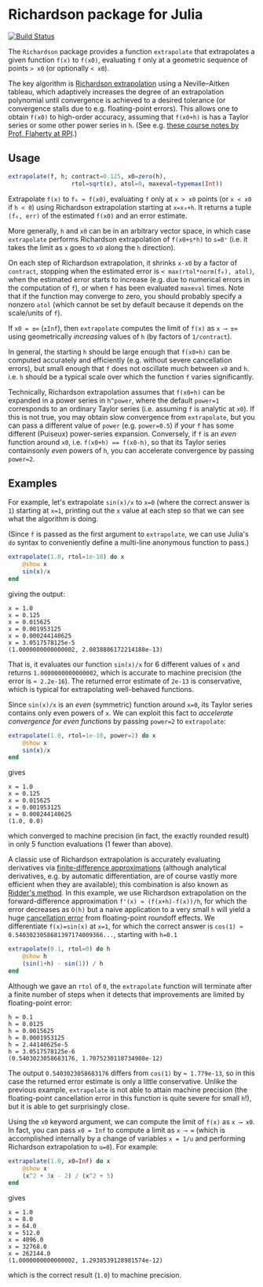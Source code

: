 # Richardson package for Julia

[![Build Status](https://travis-ci.org/JuliaMath/Richardson.jl.svg?branch=master)](https://travis-ci.org/JuliaMath/Richardson.jl)

The `Richardson` package provides a function `extrapolate` that
extrapolates a given function `f(x)` to `f(x0)`, evaluating
`f` only  at a geometric sequence of points `> x0`
(or optionally `< x0`).

The key algorithm is [Richardson extrapolation](https://en.wikipedia.org/wiki/Richardson_extrapolation) using a Neville–Aitken
tableau, which adaptively increases the degree of an extrapolation
polynomial until convergence is achieved to a desired tolerance
(or convergence stalls due to e.g. floating-point errors).  This
allows one to obtain `f(x0)` to high-order accuracy, assuming
that `f(x0+h)` is has a Taylor series or some other power
series in `h`.   (See e.g. [these course notes by Prof. Flaherty at RPI](http://www.cs.rpi.edu/~flaherje/pdf/ode4.pdf).)

## Usage

```jl
extrapolate(f, h; contract=0.125, x0=zero(h),
                  rtol=sqrt(ε), atol=0, maxeval=typemax(Int))
```

Extrapolate `f(x)` to `f₀ ≈ f(x0)`, evaluating `f` only at `x > x0` points
(or `x < x0` if `h < 0`) using Richardson extrapolation starting at
`x=x₀+h`.  It returns a tuple `(f₀, err)` of the estimated `f(x0)`
and an error estimate.

More generally, `h` and `x0` can be in an arbitrary vector space,
in which case `extrapolate` performs Richardson extrapolation
of `f(x0+s*h)` to `s=0⁺` (i.e. it takes the limit as `x` goes
to `x0` along the `h` direction).

On each step of Richardson extrapolation, it shrinks `x-x0` by
a factor of `contract`, stopping when the estimated error is
`< max(rtol*norm(f₀), atol)`, when the estimated error starts to
increase (e.g. due to numerical errors in the computation of `f`),
or when `f` has been evaluated `maxeval` times.   Note that
if the function may converge to zero, you should probably
specify a nonzero `atol` (which cannot be set by default
because it depends on the scale/units of `f`).

If `x0 = ±∞` (`±Inf`), then `extrapolate` computes the limit of
`f(x)` as `x ⟶ ±∞` using geometrically *increasing* values
of `h` (by factors of `1/contract`).

In general, the starting `h` should be large enough that `f(x0+h)`
can be computed accurately and efficiently (e.g. without
severe cancellation errors), but small enough that `f` does not
oscillate much between `x0` and `h`.  i.e. `h` should be a typical
scale over which the function `f` varies significantly.

Technically, Richardson extrapolation assumes that `f(x0+h)` can
be expanded in a power series in `h^power`, where the default
`power=1` corresponds to an ordinary Taylor series (i.e. assuming
`f` is analytic at `x0`).  If this is not true, you may obtain
slow convergence from `extrapolate`, but you can pass a different
value of `power` (e.g. `power=0.5`) if your `f` has some different
(Puiseux) power-series expansion.   Conversely, if `f` is
an *even* function around `x0`, i.e. `f(x0+h) == f(x0-h)`,
so that its Taylor series containsonly *even* powers of `h`,
you can accelerate convergence by passing `power=2`.

## Examples

For example, let's extrapolate `sin(x)/x` to `x=0` (where the correct answer is `1`) starting at `x=1`, printing out the `x` value at each step so that we can see what the algorithm is doing.

(Since `f` is passed as the first argument to `extrapolate`, we
can use Julia's `do` syntax to conveniently define a multi-line
anonymous function to pass.)
```jl
extrapolate(1.0, rtol=1e-10) do x
    @show x
    sin(x)/x
end
```
giving the output:
```
x = 1.0
x = 0.125
x = 0.015625
x = 0.001953125
x = 0.000244140625
x = 3.0517578125e-5
(1.0000000000000002, 2.0838886172214188e-13)
```
That is, it evaluates our function `sin(x)/x` for 6 different values of `x` and returns `1.0000000000000002`, which is accurate to machine precision (the error is `≈ 2.2e-16`).  The returned error estimate of `2e-13` is conservative, which is typical for extrapolating well-behaved functions.

Since `sin(x)/x` is an *even* (symmetric) function around `x=0`,
its Taylor series contains only even powers of `x`.  We can
exploit this fact to *accelerate convergence for even functions* by
passing `power=2` to `extrapolate`:
```jl
extrapolate(1.0, rtol=1e-10, power=2) do x
    @show x
    sin(x)/x
end
```
gives
```
x = 1.0
x = 0.125
x = 0.015625
x = 0.001953125
x = 0.000244140625
(1.0, 0.0)
```
which converged to machine precision (in fact, the exactly rounded result) in only 5 function evaluations (1 fewer than above).

A classic use of Richardson extrapolation is accurately evaluating derivatives via [finite-difference approximations](https://en.wikipedia.org/wiki/Finite_difference) (although analytical derivatives, e.g. by automatic differentiation, are of course vastly more efficient when they are available); this combination is also known as [Ridder's method](https://en.wikipedia.org/wiki/Ridders%27_method).   In this example, we use Richardson extrapolation on the forward-difference approximation `f'(x) ≈ (f(x+h)-f(x))/h`, for which the error decreases as `O(h)` but a naive application to a very small `h` will yield a huge [cancellation error](https://en.wikipedia.org/wiki/Loss_of_significance) from floating-point roundoff effects.   We differentiate `f(x)=sin(x)` at `x=1`, for which the correct answer is `cos(1) ≈ 0.5403023058681397174009366...`, starting with `h=0.1`
```jl
extrapolate(0.1, rtol=0) do h
    @show h
    (sin(1+h) - sin(1)) / h
end
```
Although we gave an `rtol` of `0`, the `extrapolate` function will terminate after a finite number of steps when it detects that improvements are limited by floating-point error:
```
h = 0.1
h = 0.0125
h = 0.0015625
h = 0.0001953125
h = 2.44140625e-5
h = 3.0517578125e-6
(0.5403023058683176, 1.7075230118734908e-12)
```
The output `0.5403023058683176` differs from `cos(1)` by `≈ 1.779e-13`, so in this case the returned error estimate is only a little conservative.   Unlike the previous example, `extrapolate` is not able
to attain machine precision (the floating-point cancellation error in this function is quite severe for small `h`!), but it is able to get surprisingly close.

Using the `x0` keyword argument, we can compute the limit of `f(x)`
as `x ⟶ x0`.  In fact, you can pass `x0 = Inf` to compute a limit as
`x ⟶ ∞` (which is accomplished internally by a change of variables `x = 1/u` and performing Richardson extrapolation to `u=0`). For example:
```jl
extrapolate(1.0, x0=Inf) do x
    @show x
    (x^2 + 3x - 2) / (x^2 + 5)
end
```
gives
```
x = 1.0
x = 8.0
x = 64.0
x = 512.0
x = 4096.0
x = 32768.0
x = 262144.0
(1.0000000000000002, 1.2938539128981574e-12)
```
which is the correct result (`1.0`) to machine precision.
